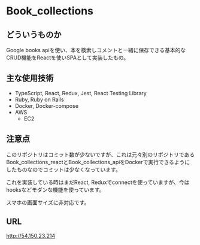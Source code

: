 # Book_collections

## どういうものか

Google books apiを使い、本を検索しコメントと一緒に保存できる基本的なCRUD機能をReactを使いSPAとして実装したもの。

## 主な使用技術

+ TypeScript, React, Redux, Jest, React Testing Library
+ Ruby, Ruby on Rails
+ Docker, Docker-compose
+ AWS
  * EC2
  
## 注意点

このリポジトリはコミット数が少ないですが、これは元々別のリポジトリであるBook_collections_reactとBook_collections_apiをDockerで実行できるようにしたものなのでコミットは少なくなっています。<br>

これを実装している時はまだReact, Reduxでconnectを使っていますが、今はhooksなどモダンな機能を使っています。

スマホの画面サイズに非対応です。

## URL

http://54.150.23.214
